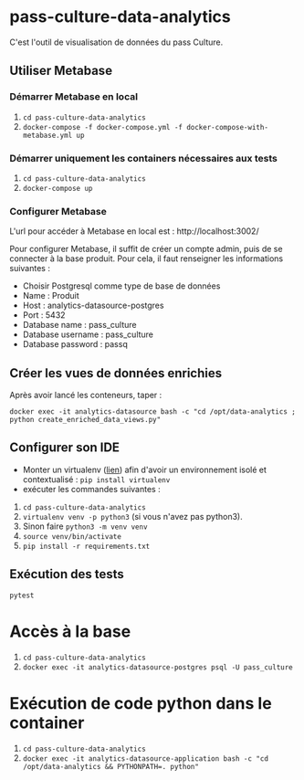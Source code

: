 # pass-culture-data-analytics

C'est l'outil de visualisation de données du pass Culture.

## Utiliser Metabase
### Démarrer Metabase en local
1. `cd pass-culture-data-analytics`
2. `docker-compose -f docker-compose.yml -f docker-compose-with-metabase.yml up`

### Démarrer uniquement les containers nécessaires aux tests
1. `cd pass-culture-data-analytics`
2. `docker-compose up`


### Configurer Metabase
L'url pour accéder à Metabase en local est : http://localhost:3002/

Pour configurer Metabase, il suffit de créer un compte admin, puis de se connecter à la base produit. Pour cela, il faut renseigner les informations suivantes :
- Choisir Postgresql comme type de base de données
- Name : Produit
- Host : analytics-datasource-postgres
- Port : 5432
- Database name : pass_culture
- Database username : pass_culture
- Database password : passq

## Créer les vues de données enrichies
Après avoir lancé les conteneurs, taper :

`docker exec -it analytics-datasource bash -c "cd /opt/data-analytics ; python create_enriched_data_views.py"`

## Configurer son IDE
- Monter un virtualenv ([lien](https://python-guide-pt-br.readthedocs.io/fr/latest/dev/virtualenvs.html)) afin d'avoir un environnement isolé et contextualisé : `pip install virtualenv`
- exécuter les commandes suivantes :
1. `cd pass-culture-data-analytics`
2. `virtualenv venv -p python3` (si vous n'avez pas python3). 
3. Sinon faire `python3 -m venv venv`
4. `source venv/bin/activate`
5. `pip install -r requirements.txt`

## Exécution des tests
`pytest`

# Accès à la base
1. `cd pass-culture-data-analytics`
2. `docker exec -it analytics-datasource-postgres psql -U pass_culture`

# Exécution de code python dans le container
1. `cd pass-culture-data-analytics`
2. `docker exec -it analytics-datasource-application bash -c "cd /opt/data-analytics && PYTHONPATH=. python"`
